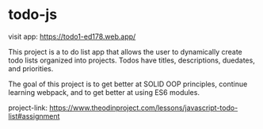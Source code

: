 # todo-js
visit app: https://todo1-ed178.web.app/

This project is a to do list app that allows the user to dynamically create todo lists organized into projects. Todos have titles, descriptions, duedates, and priorities. 

The goal of this project is to get better at SOLID OOP principles, continue learning webpack, and to get better at using ES6 modules.

project-link: https://www.theodinproject.com/lessons/javascript-todo-list#assignment